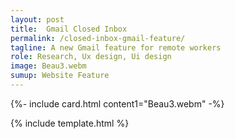 ```yaml
---
layout: post
title:  Gmail Closed Inbox
permalink: /closed-inbox-gmail-feature/
tagline: A new Gmail feature for remote workers
role: Research, Ux design, Ui design
image: Beau3.webm
sumup: Website Feature
---
```


{%- include card.html content1="Beau3.webm" -%}

{% include template.html %}